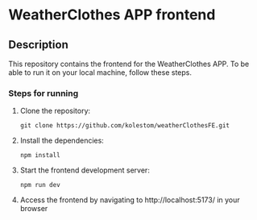 # WeatherClothes APP frontend

## Description

This repository contains the frontend for the WeatherClothes APP.
To be able to run it on your local machine, follow these steps.

### Steps for running

1. Clone the repository:
    ```
    git clone https://github.com/kolestom/weatherClothesFE.git
    ```
2. Install the dependencies:
    ```
    npm install
    ```
3.  Start the frontend development server:
    ```
    npm run dev
    ```
4.  Access the frontend by navigating to http://localhost:5173/ in your browser